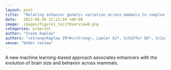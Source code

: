```yaml
---
layout: post
title:  "Relating enhancer genetic variation across mammals to complex phenotypes using machine learning."
date:   2022-08-28 22:21:59 +00:00
image:  images/Figure1_tacitOverview8.png
categories: preprint
author: "Irene Kaplow"
authors: "<strong>Kaplow IM*#</strong>, Lawler AJ*, Schäffer DE*, Srinivasan C., Wirthlin ME, Phan BN, Zhang X, Foley K, Prasad K, Brown AR, Zoonomia Project Consortium, Meyer WK, Pfenning AR#"
venue: "Under review"
---
```

A new machine learning-based approach associates enhancers with the evolution of brain size and behavior across mammals.
